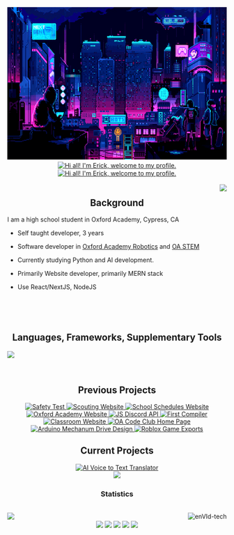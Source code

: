 <img src="./assets/cyberpunk-gif.gif" width="100%" height="350px">

<div align="center">
  <a href="https://github.com/enVId-tech" width="100%">
    <img align="center" src="https://readme-typing-svg.demolab.com?font=Inconsolata&size=38&duration=1500&pause=1500&center=true&vCenter=true&color=00E1F7&random=false&width=800&lines=Hi+all!+I'm+Erick%2C+welcome+to+my+profile." alt="Hi all! I'm Erick, welcome to my profile." />
  </a>

  <a href="https://github.com/enVId-tech" width="100%">
    <img align="center" src="https://readme-typing-svg.demolab.com?font=Inconsolata&size=38&duration=1500&pause=1500&center=true&vCenter=true&color=00E1F7&random=false&width=800&lines=Full+Stack+Software+Developer,+Engineer" alt="Hi all! I'm Erick, welcome to my profile." />
  </a>
</div>

<br>

<img align="right" src="https://github.com/enVId-tech/enVId-tech/assets/92957880/a183d5b4-7a22-4f3b-8089-dd09388d6d44">

<div align="left">
  <h2 align="center">Background</h2>
  
  I am a high school student in Oxford Academy, Cypress, CA

  -   Self taught developer, 3 years

  -   Software developer in [Oxford Academy Robotics](https://frc4079.org/) and [OA STEM](https://github.com/OASTEM)

  -   Currently studying Python and AI development.

  -   Primarily Website developer, primarily MERN stack

  -   Use React/NextJS, NodeJS
</div>

<br><br><br>

<p align="center">
  <h2 align="center">
    <strong>Languages, Frameworks, Supplementary Tools</strong>
  </h2>
  
  <a href="https://skillicons.dev" align="center">
    <img align="center" src="https://skillicons.dev/icons?i=bash,cpp,cs,css,discord,express,firebase,flask,git,github,html,java,js,ts,lua,mongodb,nextjs,pr,py,pytorch,react,replit,sass,stackoverflow,tensorflow,unity,vscode" />
  </a>
</p>

<br>

<div align="center">
  <h2 align="center">
    <strong>Previous Projects</strong>
  </h2>
  
  <span align="center">
    <a href="https://github.com/enVId-tech/Safety-Test" target="_blank">
      <img src="https://readme-lang-ef1nz8ms4-envid-tech.vercel.app/api/pin/?username=enVId-tech&repo=Safety-Test&theme=dark" width="45%" alt="Safety Test"/>
    </a>
    <a href="https://github.com/enVId-tech/Scouting-Website" target="_blank">
      <img src="https://readme-lang-ef1nz8ms4-envid-tech.vercel.app/api/pin/?username=enVId-tech&repo=Scouting-Website&theme=dark" width="45%" alt="Scouting Website"/>
    </a>
  </span>
  
  <span align="center">
    <a href="https://github.com/enVId-tech/Schedules" target="_blank">
      <img src="https://readme-lang-ef1nz8ms4-envid-tech.vercel.app/api/pin/?username=enVId-tech&repo=Schedules&theme=dark" width="45%" alt="School Schedules Website"/>
    </a>
    <a href="https://github.com/enVId-tech/OA-Website" target="_blank">
      <img src="https://readme-lang-ef1nz8ms4-envid-tech.vercel.app/api/pin/?username=enVId-tech&repo=OA-Website&theme=dark" width="45%" alt="Oxford Academy Website"/>
    </a>
  </span>
  
  <span align="center">
    <a href="https://github.com/enVId-tech/JS-Discord-API" target="_blank">
      <img src="https://readme-lang-ef1nz8ms4-envid-tech.vercel.app/api/pin/?username=enVId-tech&repo=JS-Discord-API&theme=dark" width="45%" alt="JS Discord API"/>
    </a>
    <a href="https://github.com/enVId-tech/First-Compiler" target="_blank">
      <img src="https://readme-lang-ef1nz8ms4-envid-tech.vercel.app/api/pin/?username=enVId-tech&repo=First-Compiler&theme=dark" width="45%" alt="First Compiler"/>
    </a>
  </span>
  
  <span align="center">
    <a href="https://github.com/enVId-tech/Classroom-Website" target="_blank">
      <img src="https://readme-lang-ef1nz8ms4-envid-tech.vercel.app/api/pin/?username=enVId-tech&repo=Classroom-Website&theme=dark" width="45%" alt="Classroom Website"/>
    </a>
    <a href="https://github.com/enVId-tech/OA-Code-Club-Homepage" target="_blank">
      <img src="https://readme-lang-ef1nz8ms4-envid-tech.vercel.app/api/pin/?username=enVId-tech&repo=OA-Code-Club-Homepage&theme=dark" width="45%" alt="OA Code Club Home Page"/>
    </a>
  </span>
  
  <span align="center">
    <a href="https://github.com/enVId-tech/MecanumDriveArduino" target="_blank">
      <img src="https://readme-lang-ef1nz8ms4-envid-tech.vercel.app/api/pin/?username=enVId-tech&repo=MecanumDriveArduino&theme=dark" width="45%" alt="Arduino Mechanum Drive Design"/>
    </a>
    <a href="https://github.com/enVId-tech/Roblox-Game-Exports" target="_blank">
      <img src="https://readme-lang-ef1nz8ms4-envid-tech.vercel.app/api/pin/?username=enVId-tech&repo=Roblox-Game-Exports&theme=dark" width="45%" alt="Roblox Game Exports"/>
    </a>
  </span>
</div>

<div align="center">
  <h2 align="center">
    <strong>Current Projects</strong>
  </h2>
  <a href="https://github.com/enVId-tech/Voice-Recognition-AI" target="_blank">
    <img src="https://readme-lang-ef1nz8ms4-envid-tech.vercel.app/api/pin/?username=enVId-tech&repo=Voice-Recognition-AI&theme=dark" width="49%" alt="AI Voice to Text Translator"/>
  </a>
</div>

<div align="center">
  <img src="https://user-images.githubusercontent.com/73097560/115834477-dbab4500-a447-11eb-908a-139a6edaec5c.gif">
    <h3 align="center">Statistics</h3>
  
  <br>
  
  <img src="https://github-readme-stats.vercel.app/api/wakatime?username=enVId_Tech&theme=dark" align="left">
  <img src="https://readme-lang-ef1nz8ms4-envid-tech.vercel.appapi/top-langs/?username=enVId-tech&langs_count=64&theme=2077" alt=enVId-tech align="right">

  <br>
  <img align="center" src="http://github-profile-summary-cards.vercel.app/api/cards/stats?username=enVId-tech&theme=2077" height="180em" />
  <img align="center" src="http://github-profile-summary-cards.vercel.app/api/cards/most-commit-language?username=enVId-tech&theme=2077&langs_count=64" height="180em" />
  <img align="center" src="http://github-profile-summary-cards.vercel.app/api/cards/repos-per-language?username=enVId-tech&theme=2077&langs_count=64" height="180em" />
  <img align="center" src="http://github-profile-summary-cards.vercel.app/api/cards/productive-time?username=enVId-tech&theme=2077" height="180em" />
  <img align="center" src="http://github-profile-summary-cards.vercel.app/api/cards/profile-details?username=enVId-tech&theme=2077" height="180em" align="right" />
</div>

<div align="center">

</div>
